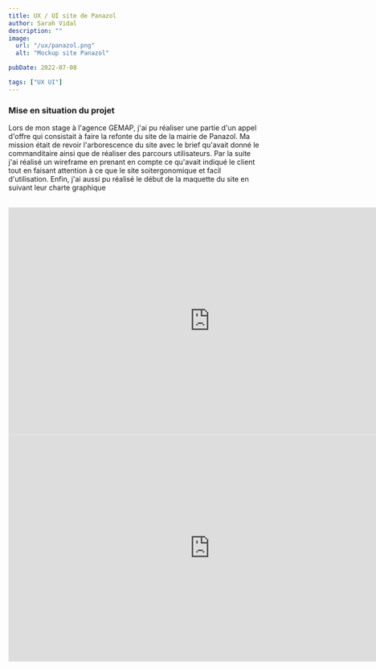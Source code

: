```yaml
---
title: UX / UI site de Panazol
author: Sarah Vidal
description: ""
image:
  url: "/ux/panazol.png"
  alt: "Mockup site Panazol"

pubDate: 2022-07-08

tags: ["UX UI"]
---
```


<section class="flex flex-col gap-28">

<section class="grid grid-cols-2 justify-between gap-28">
    <div class=" flex flex-col gap-4 py-6">
      <h3 class=" text-4xl font-passion">Mise en situation du projet</h3>
      <p class="text-xl ">Lors de mon stage à l'agence GEMAP, j'ai pu réaliser une partie d'un appel d'offre qui consistait à faire la refonte du site de la mairie de Panazol.
Ma mission était de revoir l'arborescence du site avec le brief qu'avait donné le commanditaire ainsi que de réaliser des parcours utilisateurs. Par la suite j'ai réalisé un wireframe en prenant en compte ce qu'avait indiqué le client tout en faisant attention à ce que le site soitergonomique et facil d'utilisation. Enfin, j'ai aussi pu réalisé le début de la maquette du site en suivant leur charte graphique</p>
    </div>
    <img class="w-full" src="/projet_panazol/arborescence.png" alt="">
</section>

<section class="grid grid-cols-2 gap-8">
<div class="flex flex-col gap-8">
<img class="w-full" src="/projet_panazol/accueil.png" alt="">
<img class="w-full" src="/projet_panazol/agenda.png" alt="">
</div>
<img class="w-full" src="/projet_panazol/nouvelhabitant.png" alt="">
</section>

<section class="flex justify-center gap-8">
    <iframe
      style="border: 1px solid rgba(0, 0, 0, 0.1);"
      width="800"
      height="450"
      src="https://embed.figma.com/proto/bRrG4yNaheKcj0q1TbugLN/Mairie-Panazol?node-id=54-18311&node-type=canvas&scaling=scale-down&content-scaling=fixed&page-id=54%3A18310&starting-point-node-id=54%3A18311&show-proto-sidebar=1&embed-host=share"
      allowfullscreen
    >
    </iframe>
    <iframe style="border: 1px solid rgba(0, 0, 0, 0.1);" width="800" height="450" src="https://embed.figma.com/proto/bRrG4yNaheKcj0q1TbugLN/Mairie-Panazol?node-id=188-18565&node-type=frame&scaling=scale-down&content-scaling=fixed&page-id=188%3A15917&starting-point-node-id=188%3A18565&show-proto-sidebar=1&embed-host=share" allowfullscreen></iframe>
</section>

</section>
